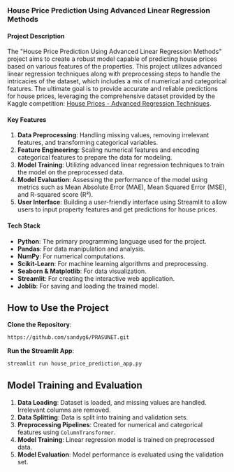 
### House Price Prediction Using Advanced Linear Regression Methods

#### Project Description

The "House Price Prediction Using Advanced Linear Regression Methods" project aims to create a robust model capable of predicting house prices based on various features of the properties. This project utilizes advanced linear regression techniques along with preprocessing steps to handle the intricacies of the dataset, which includes a mix of numerical and categorical features. The ultimate goal is to provide accurate and reliable predictions for house prices, leveraging the comprehensive dataset provided by the Kaggle competition: [ House Prices - Advanced Regression Techniques](https://www.kaggle.com/c/house-prices-advanced-regression-techniques/data).

#### Key Features

1. **Data Preprocessing**: Handling missing values, removing irrelevant features, and transforming categorical variables.
2. **Feature Engineering**: Scaling numerical features and encoding categorical features to prepare the data for modeling.
3. **Model Training**: Utilizing advanced linear regression techniques to train the model on the preprocessed data.
4. **Model Evaluation**: Assessing the performance of the model using metrics such as Mean Absolute Error (MAE), Mean Squared Error (MSE), and R-squared score (R²).
5. **User Interface**: Building a user-friendly interface using Streamlit to allow users to input property features and get predictions for house prices.

#### Tech Stack

- **Python**: The primary programming language used for the project.
- **Pandas**: For data manipulation and analysis.
- **NumPy**: For numerical computations.
- **Scikit-Learn**: For machine learning algorithms and preprocessing.
- **Seaborn & Matplotlib**: For data visualization.
- **Streamlit**: For creating the interactive web application.
- **Joblib**: For saving and loading the trained model.


## How to Use the Project

 **Clone the Repository**:
 
   ```bash
   https://github.com/sandyg6/PRASUNET.git
   ```

 **Run the Streamlit App**:
 
   ```bash
   streamlit run house_price_prediction_app.py
   ```

## Model Training and Evaluation

1. **Data Loading**: Dataset is loaded, and missing values are handled. Irrelevant columns are removed.
2. **Data Splitting**: Data is split into training and validation sets.
3. **Preprocessing Pipelines**: Created for numerical and categorical features using `ColumnTransformer`.
4. **Model Training**: Linear regression model is trained on preprocessed data.
5. **Model Evaluation**: Model performance is evaluated using the validation set.
